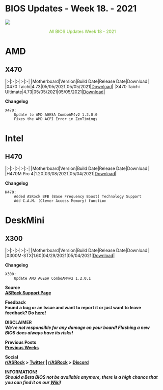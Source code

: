# BIOS Updates - Week 18. - 2021

<img style="margin-left:auto;margin-right:auto;display: block;" src="/ASRockWiki/assets/img/includes/wiki/bios_updates.png">

<p style="text-align:center;color:#79bd28">All BIOS Updates Week 18 - 2021</p>


# AMD

## **X470**

|:-|:-|:-|:-|:-|
|Motherboard|Version|Build Date|Release Date|Download|
|X470 Taichi|4.73|05/05/2021|05/05/2021|[Download](https://www.asrock.com/MB/AMD/X470%20Taichi/index.asp#BIOS)|
|X470 Taichi Ultimate|4.73|05/05/2021|05/05/2021|[Download](https://www.asrock.com/MB/AMD/X470%20Taichi%20Ultimate/index.asp#BIOS)|

**Changelog**

    X470:
        Update to AMD AGESA ComboAM4v2 1.2.0.0
        Fixes the AMD ACPI Error in ZenTimings

# Intel

## **H470**

|:-|:-|:-|:-|:-|
|Motherboard|Version|Build Date|Release Date|Download|
|H470M Pro 4|1.20|03/08/2021|05/04/2021|[Download](https://www.asrock.com/MB/Intel/H470M%20Pro4/index.asp#BIOS)|

**Changelog**

    H470:
        Added ASRock BFB (Base Frequency Boost) Technology Support
        Add C.A.M. (Clever Access Memory) function

# DeskMini

## **X300**

|:-|:-|:-|:-|:-|
|Motherboard|Version|Build Date|Release Date|Download|
|X300M-STX|1.60|04/29/2021|05/04/2021|[Download](https://www.asrock.com/nettop/AMD/DeskMini%20X300%20Series/index.asp#BIOS)|

**Changelog**

    X300:
        Update AMD AGESA ComboAM4v2 1.2.0.1

**Source**  
[**ASRock Support Page**](https://www.asrock.com/support/index.asp?cat=BIOS)

**Feedback**  
**Found a bug or an Issue and want to report it or just want to leave feedback? Do [here](https://event.asrock.com/tsd.asp)!**

**DISCLAIMER**  
***We're not responsible for any damage on your board! Flashing a new BIOS does always have its risks!***

**Previous Posts**  
[**Previous Weeks**](https://www.reddit.com/r/ASRock/?f=flair_name%3A%22BIOS%20Release%22)

**Social**  
**[r/ASRock](https://www.reddit.com/r/ASRock/) > [Twitter](https://twitter.com/redditASRock) | [r/ASRock](https://www.reddit.com/r/ASRock/) > [Discord](https://discord.gg/rFrMpxV)**

**INFORMATION!**  
***Should a Beta BIOS not be available anymore, there is a high chance that you can find it on our [Wiki](https://botflakes.github.io/ASRockWiki/beta_bios/)!***